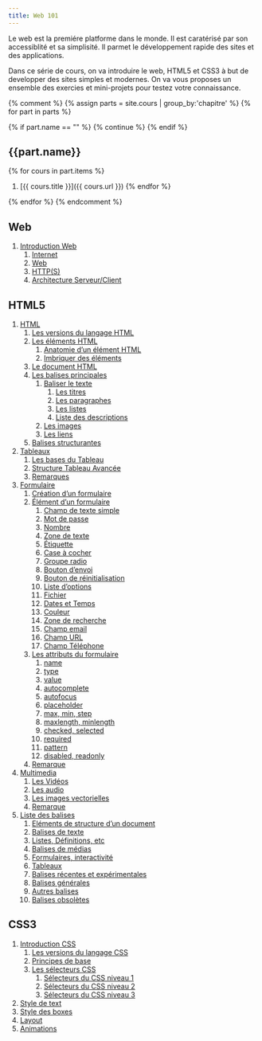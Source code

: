 ```yaml
---
title: Web 101
---
```


Le web est la premiére platforme dans le monde. Il est caratérisé par son
accessiblité et sa simplisité. Il parmet le développement rapide des sites et
des applications.

Dans ce série de cours, on va introduire le web, HTML5 et CSS3 à but de
developper des sites simples et modernes. On va vous proposes un ensemble des
exercies et mini-projets pour testez votre connaissance.


{% comment %}
{% assign parts =  site.cours | group_by:'chapitre' %}
{% for part in parts %}

  {% if part.name == "" %}
      {% continue %}
  {% endif %}

{{part.name}}
-------------

{% for cours in part.items %}
1. [{{ cours.title }}]({{ cours.url }})
{% endfor %}

{% endfor %}
{% endcomment %}

Web
---

1. [Introduction Web](_cours/00-web.md)
   1. [Internet](_cours/00-web.md)
   2. [Web](_cours/00-web.md)
   3. [HTTP(S)](_cours/00-web.md)
   4. [Architecture Serveur/Client](_cours/00-web.md)


HTML5
-----

1. [HTML](_cours/10-html5.md)
   1. [Les versions du langage HTML](_cours/10-html5.md#les-versions-du-langage-html)
   2. [Les éléments HTML](_cours/10-html5.md#les-éléments-html)
      1. [Anatomie d’un élément HTML](_cours/10-html5.md#anatomie-dun-élément-html)
      2. [Imbriquer des éléments](_cours/10-html5.md#imbriquer-des-éléments)
   3. [Le document HTML](_cours/10-html5.md#le-document-html)
   4. [Les balises principales](_cours/10-html5.md#les-balises-principales)
      1. [Baliser le texte](_cours/10-html5.md#baliser-le-texte)
         1. [Les titres](_cours/10-html5.md#les-titres)
         2. [Les paragraphes](_cours/10-html5.md#les-paragraphes)
         3. [Les listes](_cours/10-html5.md#les-listes)
         4. [Liste des descriptions](_cours/10-html5.md#liste-des-descriptions)
      2. [Les images](_cours/10-html5.md#les-images)
      3. [Les liens](_cours/10-html5.md#les-liens)
   5. [Balises structurantes](_cours/10-html5.md#balises-structurantes)
2. [Tableaux](_cours/12-tableau.md)
   1. [Les bases du Tableau](_cours/12-tableau.md#les-bases-du-tableau)
   2. [Structure Tableau Avancée](_cours/12-tableau.md#structure-tableau-avancée)
   3. [Remarques](_cours/12-tableau.md#remarques)
3. [Formulaire](_cours/13-formulaire.md)
   1. [Création d’un formulaire](_cours/13-formulaire.md#création-dun-formulaire)
   2. [Élément d’un formulaire](_cours/13-formulaire.md#élément-dun-formulaire)
      1. [Champ de texte simple](_cours/13-formulaire.md#champ-de-texte-simple)
      2. [Mot de passe](_cours/13-formulaire.md#mot-de-passe)
      3. [Nombre](_cours/13-formulaire.md#nombre)
      4. [Zone de texte](_cours/13-formulaire.md#zone-de-texte)
      5. [Étiquette](_cours/13-formulaire.md#étiquette)
      6. [Case à cocher](_cours/13-formulaire.md#case-à-cocher)
      7. [Groupe radio](_cours/13-formulaire.md#groupe-radio)
      8. [Bouton d’envoi](_cours/13-formulaire.md#bouton-denvoi)
      9. [Bouton de réinitialisation](_cours/13-formulaire.md#bouton-de-réinitialisation)
      10. [Liste d’options](_cours/13-formulaire.md#liste-doptions)
      11. [Fichier](_cours/13-formulaire.md#fichier)
      12. [Dates et Temps](_cours/13-formulaire.md#dates-et-temps)
      13. [Couleur](_cours/13-formulaire.md#couleur)
      14. [Zone de recherche](_cours/13-formulaire.md#zone-de-recherche)
      15. [Champ email](_cours/13-formulaire.md#champ-email)
      16. [Champ URL](_cours/13-formulaire.md#champ-url)
      17. [Champ Téléphone](_cours/13-formulaire.md#champ-téléphone)
   3. [Les attributs du formulaire](_cours/13-formulaire.md#les-attributs-du-formulaire)
      1. [name](_cours/13-formulaire.md#name)
      2. [type](_cours/13-formulaire.md#type)
      3. [value](_cours/13-formulaire.md#value)
      4. [autocomplete](_cours/13-formulaire.md#autocomplete)
      5. [autofocus](_cours/13-formulaire.md#autofocus)
      6. [placeholder](_cours/13-formulaire.md#placeholder)
      7. [max, min, step](_cours/13-formulaire.md#max-min-step)
      8. [maxlength, minlength](_cours/13-formulaire.md#maxlength-minlength)
      9. [checked, selected](_cours/13-formulaire.md#checked-selected)
      10. [required](_cours/13-formulaire.md#required)
      11. [pattern](_cours/13-formulaire.md#pattern)
      12. [disabled, readonly](_cours/13-formulaire.md#disabled-readonly)
   4. [Remarque](_cours/13-formulaire.md#remarque)
4. [Multimedia](_cours/14-multimedia.md)
   1. [Les Vidéos](_cours/14-multimedia.md#les-vidéos)
   2. [Les audio](_cours/14-multimedia.md#les-audio)
   3. [Les images vectorielles](_cours/14-multimedia.md#les-images-vectorielles)
   4. [Remarque](_cours/14-multimedia.md#remarque)
5. [Liste des balises](_cours/16-liste-balises.md)
   1. [Eléments de structure d’un document](_cours/16-liste-balises.md#eléments-de-structure-dun-document)
   2. [Balises de texte](_cours/16-liste-balises.md#balises-de-texte)
   3. [Listes, Définitions, etc](_cours/16-liste-balises.md#listes-définitions-etc)
   4. [Balises de médias](_cours/16-liste-balises.md#balises-de-médias)
   5. [Formulaires, interactivité](_cours/16-liste-balises.md#formulaires-interactivité)
   6. [Tableaux](_cours/16-liste-balises.md#tableaux)
   7. [Balises récentes et expérimentales](_cours/16-liste-balises.md#balises-récentes-et-expérimentales)
   8. [Balises générales](_cours/16-liste-balises.md#balises-générales)
   9. [Autres balises](_cours/16-liste-balises.md#autres-balises)
   10. [Balises obsolètes](_cours/16-liste-balises.md#balises-obsolètes)


CSS3
---

1. [Introduction CSS](_cours/20-css3.md)
   1. [Les versions du langage CSS](_cours/20-css3.md#les-versions-du-langage-css)
   2. [Principes de base](_cours/20-css3.md#principes-de-base)
   3. [Les sélecteurs CSS](_cours/20-css3.md#les-sélecteurs-css)
      1. [Sélecteurs du CSS niveau 1](_cours/20-css3.md#sélecteurs-du-css-niveau-1)
      2. [Sélecteurs du CSS niveau 2](_cours/20-css3.md#sélecteurs-du-css-niveau-2)
      3. [Sélecteurs du CSS niveau 3](_cours/20-css3.md#sélecteurs-du-css-niveau-3)
2. [Style de text](/cours/style-text.html)
3. [Style des boxes](/cours/style-boxes.html)
4. [Layout](/cours/layout.html)
5. [Animations](/cours/animations.html)


<link rel="next" href="{{ site.baseurl }}{{ site.cours | map: "url" | first }}" />
